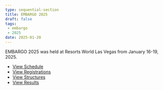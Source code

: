```yaml
---
type: sequential-section
title: EMBARGO 2025
draft: false
tags:
 - embargo
 - 2025
date: 2025-01-20
---
```


EMBARGO 2025 was held at Resorts World Las Vegas from January 16-19, 2025.

* [View Schedule](schedule/)
* [View Registrations](https://secure.barge.org/embargo2025review.php)
* [View Structures](2025_EMBARGO_Structures.pdf)
* [View Results](../results/2025/)
